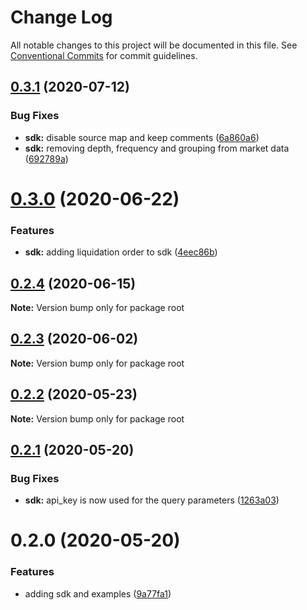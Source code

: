 # Change Log

All notable changes to this project will be documented in this file.
See [Conventional Commits](https://conventionalcommits.org) for commit guidelines.

## [0.3.1](https://github.com/reactivemarkets/platform-js/compare/v0.3.0...v0.3.1) (2020-07-12)


### Bug Fixes

* **sdk:** disable source map and keep comments ([6a860a6](https://github.com/reactivemarkets/platform-js/commit/6a860a6b7d101df8f8b3c5193bdce9fddb74d8a3))
* **sdk:** removing depth, frequency and grouping from market data ([692789a](https://github.com/reactivemarkets/platform-js/commit/692789aa58a76f618c8733146cc202132b728b71))





# [0.3.0](https://github.com/reactivemarkets/platform-js/compare/v0.2.4...v0.3.0) (2020-06-22)


### Features

* **sdk:** adding liquidation order to sdk ([4eec86b](https://github.com/reactivemarkets/platform-js/commit/4eec86bc008ad0fb547ed9bc0b2dd8f2427c86ca))





## [0.2.4](https://github.com/reactivemarkets/platform-js/compare/v0.2.3...v0.2.4) (2020-06-15)

**Note:** Version bump only for package root





## [0.2.3](https://github.com/reactivemarkets/platform-js/compare/v0.2.2...v0.2.3) (2020-06-02)

**Note:** Version bump only for package root





## [0.2.2](https://github.com/reactivemarkets/platform-js/compare/v0.2.1...v0.2.2) (2020-05-23)

**Note:** Version bump only for package root





## [0.2.1](https://github.com/reactivemarkets/platform-js/compare/v0.2.0...v0.2.1) (2020-05-20)


### Bug Fixes

* **sdk:** api_key is now used for the query parameters ([1263a03](https://github.com/reactivemarkets/platform-js/commit/1263a03667a03133dc104582c1f24fcbe37b3709))





# 0.2.0 (2020-05-20)


### Features

* adding sdk and examples ([9a77fa1](https://github.com/reactivemarkets/platform-js/commit/9a77fa105a6dcb6cf657c3a341d352fd4fd37355))
